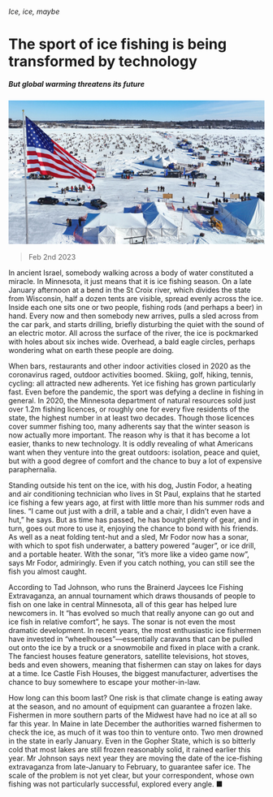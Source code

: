 ###### Ice, ice, maybe

# The sport of ice fishing is being transformed by technology 

##### But global warming threatens its future 

![image](images/20230204_USP004.jpg) 

> Feb 2nd 2023 

In ancient Israel, somebody walking across a body of water constituted a miracle. In Minnesota, it just means that it is ice fishing season. On a late January afternoon at a bend in the St Croix river, which divides the state from Wisconsin, half a dozen tents are visible, spread evenly across the ice. Inside each one sits one or two people, fishing rods (and perhaps a beer) in hand. Every now and then somebody new arrives, pulls a sled across from the car park, and starts drilling, briefly disturbing the quiet with the sound of an electric motor. All across the surface of the river, the ice is pockmarked with holes about six inches wide. Overhead, a bald eagle circles, perhaps wondering what on earth these people are doing.

When bars, restaurants and other indoor activities closed in 2020 as the coronavirus raged, outdoor activities boomed. Skiing, golf, hiking, tennis, cycling: all attracted new adherents. Yet ice fishing has grown particularly fast. Even before the pandemic, the sport was defying a decline in fishing in general. In 2020, the Minnesota department of natural resources sold just over 1.2m fishing licences, or roughly one for every five residents of the state, the highest number in at least two decades. Though those licences cover summer fishing too, many adherents say that the winter season is now actually more important. The reason why is that it has become a lot easier, thanks to new technology. It is oddly revealing of what Americans want when they venture into the great outdoors: isolation, peace and quiet, but with a good degree of comfort and the chance to buy a lot of expensive paraphernalia.

Standing outside his tent on the ice, with his dog, Justin Fodor, a heating and air conditioning technician who lives in St Paul, explains that he started ice fishing a few years ago, at first with little more than his summer rods and lines. “I came out just with a drill, a table and a chair, I didn’t even have a hut,” he says. But as time has passed, he has bought plenty of gear, and in turn, goes out more to use it, enjoying the chance to bond with his friends. As well as a neat folding tent-hut and a sled, Mr Fodor now has a sonar, with which to spot fish underwater, a battery powered “auger”, or ice drill, and a portable heater. With the sonar, “it’s more like a video game now”, says Mr Fodor, admiringly. Even if you catch nothing, you can still see the fish you almost caught.

According to Tad Johnson, who runs the Brainerd Jaycees Ice Fishing Extravaganza, an annual tournament which draws thousands of people to fish on one lake in central Minnesota, all of this gear has helped lure newcomers in. It “has evolved so much that really anyone can go out and ice fish in relative comfort”, he says. The sonar is not even the most dramatic development. In recent years, the most enthusiastic ice fishermen have invested in “wheelhouses”—essentially caravans that can be pulled out onto the ice by a truck or a snowmobile and fixed in place with a crank. The fanciest houses feature generators, satellite televisions, hot stoves, beds and even showers, meaning that fishermen can stay on lakes for days at a time. Ice Castle Fish Houses, the biggest manufacturer, advertises the chance to buy somewhere to escape your mother-in-law.

How long can this boom last? One risk is that climate change is eating away at the season, and no amount of equipment can guarantee a frozen lake. Fishermen in more southern parts of the Midwest have had no ice at all so far this year. In Maine in late December the authorities warned fishermen to check the ice, as much of it was too thin to venture onto. Two men drowned in the state in early January. Even in the Gopher State, which is so bitterly cold that most lakes are still frozen reasonably solid, it rained earlier this year. Mr Johnson says next year they are moving the date of the ice-fishing extravaganza from late-January to February, to guarantee safer ice. The scale of the problem is not yet clear, but your correspondent, whose own fishing was not particularly successful, explored every angle. ■


